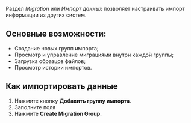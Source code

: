 Раздел _Migration_ или _Импорт данных_ позволяет настраивать импорт информации из других систем. 

## Основные возможности:

- Создание новых групп импорта;
- Просмотр и управление миграциями внутри каждой группы;
- Загрузка образцов файлов;
- Просмотр истории импортов.

## Как импортировать данные

1. Нажмите кнопку **Добавить группу импорта**.
2. Заполните поля
3. Нажмите **Create Migration Group**.

